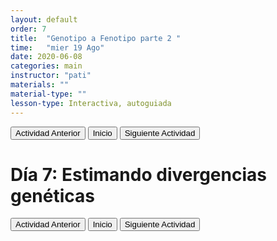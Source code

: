 ```yaml
---
layout: default
order: 7
title:  "Genotipo a Fenotipo parte 2 "
time:   "mier 19 Ago"
date: 2020-06-08
categories: main
instructor: "pati"
materials: ""
material-type: ""
lesson-type: Interactiva, autoguiada
---
```

<a href="https://github.com/pesalerno/seminario2020/blob/master/_posts/2020-06-05-6_diversidad.md"><button>Actividad Anterior</button></a>		<a href="https://pesalerno.github.io/seminario2020/"><button>Inicio</button></a>    <a href="https://pesalerno.github.io/seminario2020/main/2020/06/09/8_geografico1.html"><button>Siguiente Actividad</button></a>

# Día 7: Estimando divergencias genéticas

<a href="https://github.com/pesalerno/seminario2020/blob/master/_posts/2020-06-05-6_diversidad.md"><button>Actividad Anterior</button></a>		<a href="https://pesalerno.github.io/seminario2020/"><button>Inicio</button></a>    <a href="https://pesalerno.github.io/seminario2020/main/2020/06/09/8_geografico1.html"><button>Siguiente Actividad</button></a>

